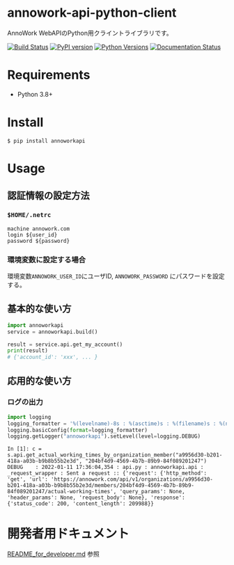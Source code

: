 # annowork-api-python-client
AnnoWork WebAPIのPython用クライントライブラリです。

[![Build Status](https://app.travis-ci.com/kurusugawa-computer/annowork-api-python-client.svg?branch=master)](https://app.travis-ci.com/kurusugawa-computer/annowork-api-python-client)
[![PyPI version](https://badge.fury.io/py/annoworkapi.svg)](https://badge.fury.io/py/annoworkapi)
[![Python Versions](https://img.shields.io/pypi/pyversions/annoworkapi.svg)](https://pypi.org/project/annoworkapi/)
[![Documentation Status](https://readthedocs.org/projects/annowork-api-python-client/badge/?version=latest)](https://annowork-api-python-client.readthedocs.io/ja/latest/?badge=latest)



# Requirements
* Python 3.8+ 

# Install

```
$ pip install annoworkapi
```

# Usage

## 認証情報の設定方法

### `$HOME/.netrc`

```
machine annowork.com
login ${user_id}
password ${password}
```

### 環境変数に設定する場合
環境変数`ANNOWORK_USER_ID`にユーザID, `ANNOWORK_PASSWORD` にパスワードを設定する。



## 基本的な使い方

```python
import annoworkapi
service = annoworkapi.build()

result = service.api.get_my_account()
print(result)
# {'account_id': 'xxx', ... }
```


## 応用的な使い方

### ログの出力

```python
import logging
logging_formatter = '%(levelname)-8s : %(asctime)s : %(filename)s : %(name)s : %(funcName)s : %(message)s'
logging.basicConfig(format=logging_formatter)
logging.getLogger("annoworkapi").setLevel(level=logging.DEBUG)
```


```
In [1]: c = s.api.get_actual_working_times_by_organization_member("a9956d30-b201-418a-a03b-b9b8b55b2e3d", "204bf4d9-4569-4b7b-89b9-84f089201247")
DEBUG    : 2022-01-11 17:36:04,354 : api.py : annoworkapi.api : _request_wrapper : Sent a request :: {'request': {'http_method': 'get', 'url': 'https://annowork.com/api/v1/organizations/a9956d30-b201-418a-a03b-b9b8b55b2e3d/members/204bf4d9-4569-4b7b-89b9-84f089201247/actual-working-times', 'query_params': None, 'header_params': None, 'request_body': None}, 'response': {'status_code': 200, 'content_length': 209988}}
```


# 開発者用ドキュメント
[README_for_developer.md](README_for_developer.md) 参照
